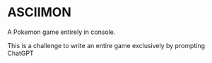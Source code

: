 # ASCIIMON
A Pokemon game entirely in console.

This is a challenge to write an entire game exclusively by prompting ChatGPT
